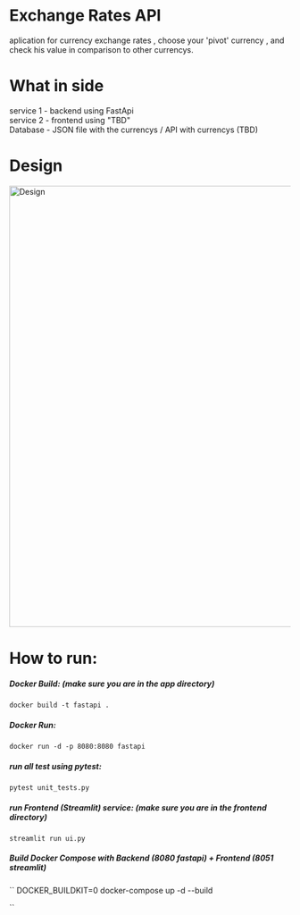# Exchange Rates API
aplication for currency exchange rates , choose your 'pivot' currency , and check his value in comparison to other currencys. 
# What in side
service 1 - backend using FastApi  
service 2 - frontend using "TBD"  
Database - JSON file with the currencys / API with currencys (TBD)  

# Design 
<img width="790" alt="Design" src="https://user-images.githubusercontent.com/48453080/208944058-387182e5-88e8-4c41-9916-78a9380b42e5.png">



# How to run:

##### Docker Build: (make sure you are in the app directory)
``
docker build -t fastapi .
``
##### Docker Run:
``
docker run -d -p 8080:8080 fastapi
``
##### run all test using pytest:
``
pytest unit_tests.py
``
##### run Frontend (Streamlit) service: (make sure you are in the frontend directory)
``
streamlit run ui.py
``

##### Build Docker Compose with Backend (8080 fastapi) + Frontend (8051 streamlit)
``
DOCKER_BUILDKIT=0 docker-compose up -d --build

``


